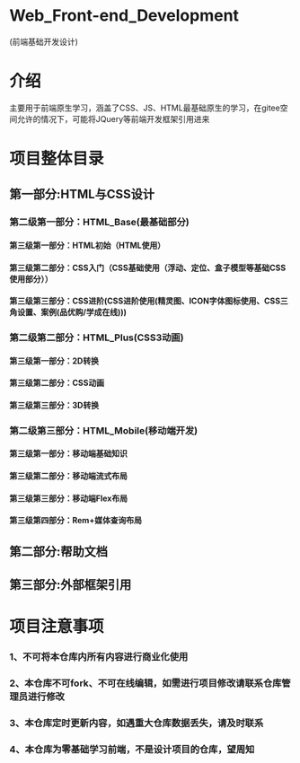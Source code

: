 # Web_Front-end_Development
(前端基础开发设计)
# 介绍
主要用于前端原生学习，涵盖了CSS、JS、HTML最基础原生的学习，在gitee空间允许的情况下，可能将JQuery等前端开发框架引用进来    
# 项目整体目录  
## 第一部分:HTML与CSS设计
    
### 第二级第一部分：HTML_Base(最基础部分)  
#### 第三级第一部分：HTML初始（HTML使用）  
#### 第三级第二部分：CSS入门（CSS基础使用（浮动、定位、盒子模型等基础CSS使用部分））  
#### 第三级第三部分：CSS进阶(CSS进阶使用(精灵图、ICON字体图标使用、CSS三角设置、案例(品优购/学成在线)))  
   
### 第二级第二部分：HTML_Plus(CSS3动画)  
#### 第三级第一部分：2D转换  
#### 第三级第二部分：CSS动画  
#### 第三级第三部分：3D转换  
    
### 第二级第三部分：HTML_Mobile(移动端开发)  
#### 第三级第一部分：移动端基础知识  
#### 第三级第二部分：移动端流式布局  
#### 第三级第三部分：移动端Flex布局  
#### 第三级第四部分：Rem+媒体查询布局  
## 第二部分:帮助文档
## 第三部分:外部框架引用
# 项目注意事项
### 1、不可将本仓库内所有内容进行商业化使用  
### 2、本仓库不可fork、不可在线编辑，如需进行项目修改请联系仓库管理员进行修改  
### 3、本仓库定时更新内容，如遇重大仓库数据丢失，请及时联系  
### 4、本仓库为零基础学习前端，不是设计项目的仓库，望周知  